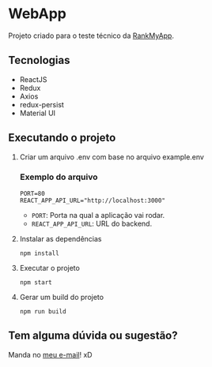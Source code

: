 # WebApp
Projeto criado para o teste técnico da [RankMyApp](https://www.rankmyapp.com/pt-br/).

## Tecnologias
- ReactJS
- Redux
- Axios
- redux-persist
- Material UI

## Executando o projeto
1. Criar um arquivo .env com base no arquivo example.env
    ### Exemplo do arquivo
    ```
    PORT=80
    REACT_APP_API_URL="http://localhost:3000"
    ```

    - `PORT`: Porta na qual a aplicação vai rodar.
    - `REACT_APP_API_URL`: URL do backend.

2. Instalar as dependências

    `npm install`

3. Executar o projeto

    `npm start`

4. Gerar um build do projeto

    `npm run build`

## Tem alguma dúvida ou sugestão?

Manda no [meu e-mail](mailto:wrickee@gmail.com)! xD
